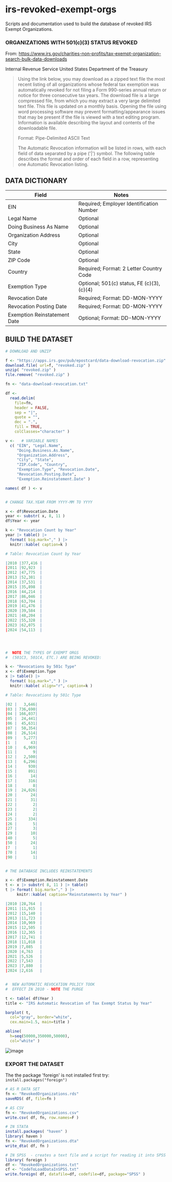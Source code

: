 # irs-revoked-exempt-orgs

Scripts and documentation used to build the database of revoked IRS Exempt Organizations.



### ORGANIZATIONS WITH 501(c)(3) STATUS REVOKED

From: https://www.irs.gov/charities-non-profits/tax-exempt-organization-search-bulk-data-downloads

Internal Revenue Service United States Department of the Treasury

>Using the link below, you may download as a zipped text file the most recent listing of all organizations whose federal tax exemption was automatically revoked for not filing a Form 990-series annual return or notice for three consecutive tax years. The download file is a large compressed file, from which you may extract a very large delimited text file. This file is updated on a monthly basis. Opening the file using word processing software may prevent formatting/appearance issues that may be present if the file is viewed with a text editing program. Information is available describing the layout and contents of the downloadable file.
>
>Format: Pipe-Delimited ASCII Text
>
>The Automatic Revocation information will be listed in rows, with each field of data separated by a pipe ('|') symbol. The following table describes the format and order of each field in a row, representing one Automatic Revocation listing.



## DATA DICTIONARY

Field	  | Notes
--------|------------------------------------------------------
EIN	        | Required; Employer Identification Number
Legal Name	| Optional
Doing Business As Name | 	Optional
Organization Address	 | Optional
City	| Optional
State | 	Optional
ZIP Code  |	Optional
Country	  | Required; Format: 2 Letter Country Code
Exemption Type	| Optional; 501(c) status, FE (c)(3), (c)(4)
Revocation Date  |	Required; Format: DD-MON-YYYY
Revocation Posting Date	  | Required; Format: DD-MON-YYYY
Exemption Reinstatement Date  |  	Optional; Format: DD-MON-YYYY





## BUILD THE DATASET


```R 
# DOWNLOAD AND UNZIP

f <- "https://apps.irs.gov/pub/epostcard/data-download-revocation.zip"
download.file( url=f, "revoked.zip" )
unzip( "revoked.zip" )
file.remove( "revoked.zip" )

fn <- "data-download-revocation.txt"

df <- 
  read.delim( 
    file=fn, 
    header = FALSE, 
    sep = "|", 
    quote = "",
    dec = ".", 
    fill = TRUE,  
    colClasses="character" )

v <-   # VARIABLE NAMES 
  c( "EIN", "Legal.Name", 
     "Doing.Business.As.Name", 
     "Organization.Address", 
     "City", "State", 
     "ZIP.Code", "Country", 
     "Exemption.Type", "Revocation.Date", 
     "Revocation.Posting.Date", 
     "Exemption.Reinstatement.Date" )

names( df ) <- v


# CHANGE TAX.YEAR FROM YYYY-MM TO YYYY

x <- df$Revocation.Date
year <- substr( x, 8, 11 )
df$Year <- year

k <- "Revocation Count by Year"
year |> table() |> 
  format( big.mark="," ) |> 
  knitr::kable( caption=k )

# Table: Revocation Count by Year

|2010 |377,416 |
|2011 |92,923  |
|2012 |47,775  |
|2013 |52,381  |
|2014 |37,531  |
|2015 |35,898  |
|2016 |44,214  |
|2017 |86,046  |
|2018 |63,704  |
|2019 |41,476  |
|2020 |39,584  |
|2021 |48,204  |
|2022 |55,328  |
|2023 |62,075  |
|2024 |54,113  |




#  NOTE THE TYPES OF EXEMPT ORGS 
#  (501C3, 501C4, ETC.) ARE BEING REVOKED:

k <- "Revocations by 501c Type"
x <- df$Exemption.Type 
x |> table() |> 
  format( big.mark="," ) |> 
  knitr::kable( align="r", caption=k )

# Table: Revocations by 501c Type

|02 |   3,646|
|03 | 736,690|
|04 | 166,037|
|05 |  24,441|
|06 |  45,631|
|07 |  50,354|
|08 |  26,514|
|09 |   5,277|
|1  |      43|
|10 |   6,969|
|11 |       9|
|12 |   2,500|
|13 |   6,296|
|14 |     930|
|15 |     891|
|16 |      14|
|17 |     316|
|18 |       8|
|19 |  24,026|
|20 |      24|
|21 |      31|
|22 |       2|
|23 |       2|
|24 |       2|
|25 |     334|
|26 |       5|
|27 |       3|
|29 |      10|
|40 |       5|
|50 |      24|
|7  |       1|
|70 |      14|
|90 |       1|


# THE DATABASE INCLUDES REINSTATEMENTS

x <- df$Exemption.Reinstatement.Date
t <- x |> substr( 8, 11 ) |> table() 
t |> format( big.mark="," ) |> 
     knitr::kable( caption="Reinstatements by Year" )

|2010 |28,764  |
|2011 |11,915  |
|2012 |15,140  |
|2013 |11,723  |
|2014 |10,969  |
|2015 |12,505  |
|2016 |12,365  |
|2017 |12,741  |
|2018 |11,018  |
|2019 |7,085   |
|2020 |4,763   |
|2021 |5,526   |
|2022 |7,543   |
|2023 |7,880   |
|2024 |2,616   |


#  NEW AUTOMATIC REVOCATION POLICY TOOK 
#  EFFECT IN 2010 - NOTE THE PURGE

t <- table( df$Year )
title <- "IRS Automatic Revocation of Tax Exempt Status by Year"

barplot( t, 
  col="gray", border="white", 
  cex.main=1.5, main=title )

abline( 
  h=seq(50000,350000,50000), 
  col="white" )
```

![image](https://github.com/user-attachments/assets/73298069-ef21-4cb6-8e8a-446a38a3d1fe)



### EXPORT THE DATASET

The the package 'foreign' is not installed first try:  `install.packages("foreign")`

```R
# AS R DATA SET
fn <- "RevokedOrganizations.rds"
saveRDS( df, file=fn )

# AS CSV
fn <- "RevokedOrganizations.csv"
write.csv( df, fn, row.names=F )

# IN STATA
install.packages( "haven" )
library( haven )
fn <- "RevokedOrganizations.dta"
write_dta( df, fn )

# IN SPSS  - creates a text file and a script for reading it into SPSS
library( foreign )
df <- "RevokedOrganizations.txt"
cf <- "CodeToLoadDataInSPSS.txt"
write.foreign( df, datafile=df, codefile=df, package="SPSS" )
```


